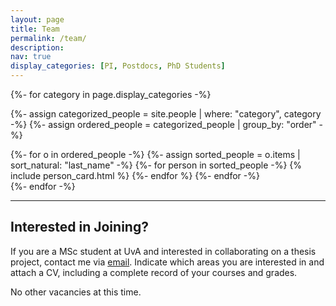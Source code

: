 ```yaml
---
layout: page
title: Team
permalink: /team/
description: 
nav: true
display_categories: [PI, Postdocs, PhD Students]
---
```


<!-- pages/team.md -->
<div class="projects">
<!-- Display categorized people -->
{%- for category in page.display_categories -%}


{%- assign categorized_people = site.people | where: "category", category -%}
{%- assign ordered_people = categorized_people | group_by: "order" -%}

<div class="grid">
{%- for o in ordered_people -%}
{%- assign sorted_people = o.items | sort_natural: "last_name" -%}  
<!-- Generate cards for each person -->
  {%- for person in sorted_people -%}
    {% include person_card.html %}
  {%- endfor %}
{%- endfor -%}
</div>
{%- endfor -%}
</div>

---

## Interested in Joining?
If you are a MSc student at UvA and interested in collaborating on a thesis project, contact me via [email](mailto:c.a.naesseth@uva.nl). Indicate which areas you are interested in and attach a CV, including a complete record of your courses and grades.


No other vacancies at this time.